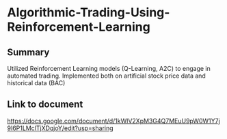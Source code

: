 # Algorithmic-Trading-Using-Reinforcement-Learning

## Summary
Utilized Reinforcement Learning models (Q-Learning, A2C) to engage in automated trading. Implemented both on artificial stock price data and historical data (BAC)

## Link to document
https://docs.google.com/document/d/1kWlV2XpM3G4Q7MEuU9pW0W1Y7j9I6P1LMclTjXDqjoY/edit?usp=sharing
